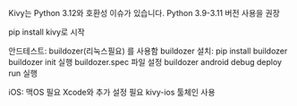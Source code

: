 Kivy는 Python 3.12와 호환성 이슈가 있습니다. Python 3.9-3.11 버전 사용을 권장

pip install kivy로 시작

안드테스트: buildozer(리눅스필요) 를 사용함
buildozer 설치: pip install buildozer
buildozer init 실행
buildozer.spec 파일 설정
buildozer android debug deploy run 실행

iOS:
맥OS 필요
Xcode와 추가 설정 필요
kivy-ios 툴체인 사용